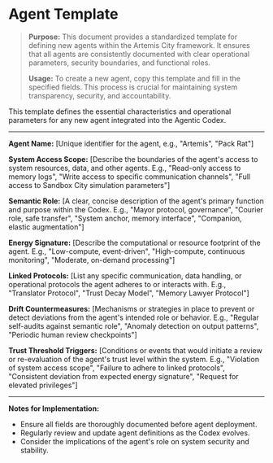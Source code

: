 # Agent Template

> **Purpose:** This document provides a standardized template for defining new agents within the Artemis City framework. It ensures that all agents are consistently documented with clear operational parameters, security boundaries, and functional roles.
>
> **Usage:** To create a new agent, copy this template and fill in the specified fields. This process is crucial for maintaining system transparency, security, and accountability.

This template defines the essential characteristics and operational parameters for any new agent integrated into the Agentic Codex.

---

**Agent Name:** [Unique identifier for the agent, e.g., "Artemis", "Pack Rat"]

**System Access Scope:** [Describe the boundaries of the agent's access to system resources, data, and other agents. E.g., "Read-only access to memory logs", "Write access to specific communication channels", "Full access to Sandbox City simulation parameters"]

**Semantic Role:** [A clear, concise description of the agent's primary function and purpose within the Codex. E.g., "Mayor protocol, governance", "Courier role, safe transfer", "System anchor, memory interface", "Companion, elastic augmentation"]

**Energy Signature:** [Describe the computational or resource footprint of the agent. E.g., "Low-compute, event-driven", "High-compute, continuous monitoring", "Moderate, on-demand processing"]

**Linked Protocols:** [List any specific communication, data handling, or operational protocols the agent adheres to or interacts with. E.g., "Translator Protocol", "Trust Decay Model", "Memory Lawyer Protocol"]

**Drift Countermeasures:** [Mechanisms or strategies in place to prevent or detect deviations from the agent's intended role or behavior. E.g., "Regular self-audits against semantic role", "Anomaly detection on output patterns", "Periodic human review checkpoints"]

**Trust Threshold Triggers:** [Conditions or events that would initiate a review or re-evaluation of the agent's trust level within the system. E.g., "Violation of system access scope", "Failure to adhere to linked protocols", "Consistent deviation from expected energy signature", "Request for elevated privileges"]

---

**Notes for Implementation:**
*   Ensure all fields are thoroughly documented before agent deployment.
*   Regularly review and update agent definitions as the Codex evolves.
*   Consider the implications of the agent's role on system security and stability.